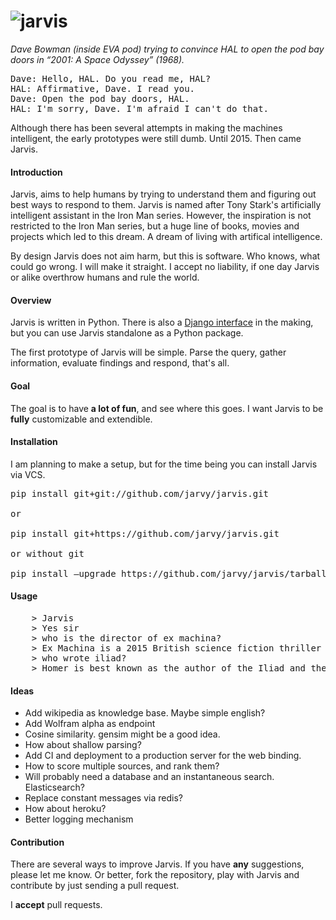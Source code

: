 # ![jarvis](https://dl.dropboxusercontent.com/u/16169065/hal9000.jpg)
*Dave Bowman (inside EVA pod) trying to convince HAL to open the pod bay doors in “2001: A Space Odyssey” (1968).* 

<pre>Dave: Hello, HAL. Do you read me, HAL? 
HAL: Affirmative, Dave. I read you. 
Dave: Open the pod bay doors, HAL. 
HAL: I'm sorry, Dave. I'm afraid I can't do that. 
</pre>

Although there has been several attempts in making the machines intelligent, the early prototypes were still dumb. Until 2015. Then came Jarvis.

#### Introduction

Jarvis, aims to help humans by trying to understand them and figuring out best ways to respond to them. Jarvis is named after Tony Stark's artificially intelligent assistant in the Iron Man series. However, the inspiration is not restricted to the Iron Man series, but a huge line of books, movies and projects which led to this dream. A dream of living with artifical intelligence.

By design Jarvis does not aim harm, but this is software. Who knows, what could go wrong. I will make it straight. I accept no liability, if one day Jarvis or alike overthrow humans and rule the world.

#### Overview

Jarvis is written in Python. There is also a [Django interface](https://github.com/semihyagcioglu/advocatus) in the making, but you can use Jarvis standalone as a Python package.

The first prototype of Jarvis will be simple. Parse the query, gather information, evaluate findings and respond, that's all.

#### Goal

The goal is to have **a lot of fun**, and see where this goes. I want Jarvis to be **fully** customizable and extendible.

#### Installation

I am planning to make a setup, but for the time being you can install Jarvis via VCS.

<pre>
pip install git+git://github.com/jarvy/jarvis.git

or

pip install git+https://github.com/jarvy/jarvis.git

or without git

pip install —upgrade https://github.com/jarvy/jarvis/tarball/master
</pre>

#### Usage

<pre>
	> Jarvis
	> Yes sir
	> who is the director of ex machina?
	> Ex Machina is a 2015 British science fiction thriller film written and directed by Alex Garland, marking his directorial debut.
	> who wrote iliad?
	> Homer is best known as the author of the Iliad and the Odyssey.
</pre>

#### Ideas

- Add wikipedia as knowledge base. Maybe simple english?
- Add Wolfram alpha as endpoint
- Cosine similarity. gensim might be a good idea.
- How about shallow parsing?
- Add CI and deployment to a production server for the web binding.
- How to score multiple sources, and rank them?
- Will probably need a database and an instantaneous search. Elasticsearch?
- Replace constant messages via redis?
- How about heroku?
- Better logging mechanism

#### Contribution

There are several ways to improve Jarvis. If you have **any** suggestions, please let me know. Or better, fork the repository, play with Jarvis and contribute by just sending a pull request. 

I **accept** pull requests.
